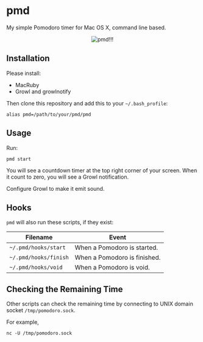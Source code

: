 pmd
====

My simple Pomodoro timer for Mac OS X, command line based.

<p style="text-align:center"><img src="http://i.imgur.com/Kk7CY.png" alt="pmd!!!"></p>

Installation
------------
Please install:

* MacRuby
* Growl and growlnotify

Then clone this repository and add this to your `~/.bash_profile`:

    alias pmd=/path/to/your/pmd/pmd

Usage
-----

Run:

    pmd start

You will see a countdown timer at the top right corner of your screen. When it count to zero, you will see a Growl notification.

Configure Growl to make it emit sound.



Hooks
-----

`pmd` will also run these scripts, if they exist:

| Filename | Event |
| -------- | ----- |
| `~/.pmd/hooks/start` | When a Pomodoro is started. |
| `~/.pmd/hooks/finish` | When a Pomodoro is finished. |
| `~/.pmd/hooks/void` | When a Pomodoro is void. |



Checking the Remaining Time
---------------------------

Other scripts can check the remaining time by connecting to UNIX domain socket `/tmp/pomodoro.sock`.

For example,

    nc -U /tmp/pomodoro.sock



